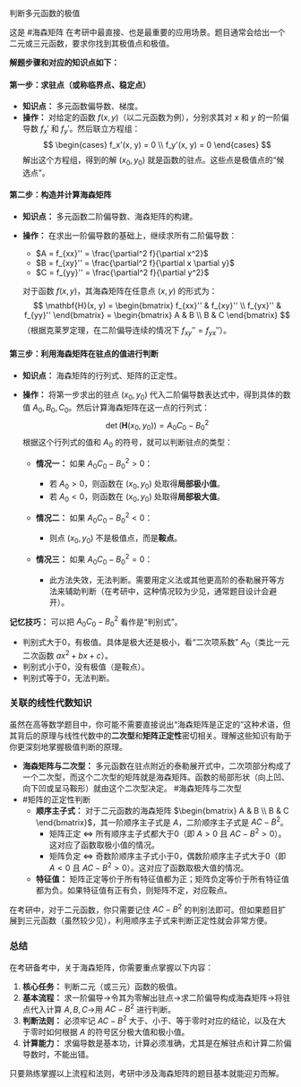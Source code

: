 判断多元函数的极值

这是 #海森矩阵 在考研中最直接、也是最重要的应用场景。题目通常会给出一个二元或三元函数，要求你找到其极值点和极值。

**解题步骤和对应的知识点如下：**

#### 第一步：求驻点（或称临界点、稳定点）

*   **知识点：** 多元函数偏导数、梯度。
*   **操作：** 对给定的函数 $f(x, y)$（以二元函数为例），分别求其对 $x$ 和 $y$ 的一阶偏导数 $f_x'$ 和 $f_y'$。然后联立方程组：
    $$
    \begin{cases}
    f_x'(x, y) = 0 \\
    f_y'(x, y) = 0
    \end{cases}
    $$
    解出这个方程组，得到的解 $(x_0, y_0)$ 就是函数的驻点。这些点是极值点的“候选点”。

#### 第二步：构造并计算海森矩阵

*   **知识点：** 多元函数二阶偏导数、海森矩阵的构建。
*   **操作：** 在求出一阶偏导数的基础上，继续求所有二阶偏导数：
    *   $A = f_{xx}'' = \frac{\partial^2 f}{\partial x^2}$
    *   $B = f_{xy}'' = \frac{\partial^2 f}{\partial x \partial y}$
    *   $C = f_{yy}'' = \frac{\partial^2 f}{\partial y^2}$

    对于函数 $f(x, y)$，其海森矩阵在任意点 $(x, y)$ 的形式为：
    $$
    \mathbf{H}(x, y) = \begin{bmatrix}
    f_{xx}'' & f_{xy}'' \\
    f_{yx}'' & f_{yy}''
    \end{bmatrix} = \begin{bmatrix} A & B \\ B & C \end{bmatrix}
    $$
    （根据克莱罗定理，在二阶偏导连续的情况下 $f_{xy}'' = f_{yx}''$）。

#### 第三步：利用海森矩阵在驻点的值进行判断

*   **知识点：** 海森矩阵的行列式、矩阵的正定性。
*   **操作：** 将第一步求出的驻点 $(x_0, y_0)$ 代入二阶偏导数表达式中，得到具体的数值 $A_0, B_0, C_0$。然后计算海森矩阵在这一点的行列式：
    $$
    \det(\mathbf{H}(x_0, y_0)) = A_0 C_0 - B_0^2
    $$
    根据这个行列式的值和 $A_0$ 的符号，就可以判断驻点的类型：

    *   **情况一：** 如果 $A_0 C_0 - B_0^2 > 0$：
        *   若 $A_0 > 0$，则函数在 $(x_0, y_0)$ 处取得**局部极小值**。
        *   若 $A_0 < 0$，则函数在 $(x_0, y_0)$ 处取得**局部极大值**。

    *   **情况二：** 如果 $A_0 C_0 - B_0^2 < 0$：
        *   则点 $(x_0, y_0)$ 不是极值点，而是**鞍点**。

    *   **情况三：** 如果 $A_0 C_0 - B_0^2 = 0$：
        *   此方法失效，无法判断。需要用定义法或其他更高阶的泰勒展开等方法来辅助判断（在考研中，这种情况较为少见，通常题目设计会避开）。

**记忆技巧：**
可以把 $A_0 C_0 - B_0^2$ 看作是“判别式”。
*   判别式大于0，有极值。具体是极大还是极小，看“二次项系数” $A_0$（类比一元二次函数 $ax^2+bx+c$）。
*   判别式小于0，没有极值（是鞍点）。
*   判别式等于0，无法判断。

### 关联的线性代数知识

虽然在高等数学题目中，你可能不需要直接说出“海森矩阵是正定的”这种术语，但其背后的原理与线性代数中的**二次型**和**矩阵正定性**密切相关。理解这些知识有助于你更深刻地掌握极值判断的原理。

*   **海森矩阵与二次型：** 多元函数在驻点附近的泰勒展开式中，二次项部分构成了一个二次型，而这个二次型的矩阵就是海森矩阵。函数的局部形状（向上凹、向下凹或呈马鞍形）就由这个二次型决定。
#海森矩阵与二次型 
*   #矩阵的正定性判断 
    *   **顺序主子式：** 对于二元函数的海森矩阵 $\begin{bmatrix} A & B \\ B & C \end{bmatrix}$，其一阶顺序主子式是 $A$，二阶顺序主子式是 $AC-B^2$。
        *   矩阵正定 $\iff$ 所有顺序主子式都大于0（即 $A>0$ 且 $AC-B^2>0$）。这对应了函数取极小值的情况。
        *   矩阵负定 $\iff$ 奇数阶顺序主子式小于0，偶数阶顺序主子式大于0（即 $A<0$ 且 $AC-B^2>0$）。这对应了函数取极大值的情况。
    *   **特征值：** 矩阵正定等价于所有特征值都为正；矩阵负定等价于所有特征值都为负。如果特征值有正有负，则矩阵不定，对应鞍点。

在考研中，对于二元函数，你只需要记住 $AC-B^2$ 的判别法即可。但如果题目扩展到三元函数（虽然较少见），利用顺序主子式来判断正定性就会非常方便。

### 总结

在考研备考中，关于海森矩阵，你需要重点掌握以下内容：

1.  **核心任务：** 判断二元（或三元）函数的极值。
2.  **基本流程：** 求一阶偏导->令其为零解出驻点->求二阶偏导构成海森矩阵->将驻点代入计算 $A, B, C$->用 $AC-B^2$ 进行判断。
3.  **判断法则：** 必须牢记 $AC-B^2$ 大于、小于、等于零时对应的结论，以及在大于零时如何根据 $A$ 的符号区分极大值和极小值。
4.  **计算能力：** 求偏导数是基本功，计算必须准确，尤其是在解驻点和计算二阶偏导数时，不能出错。

只要熟练掌握以上流程和法则，考研中涉及海森矩阵的题目基本就能迎刃而解。